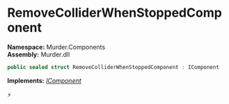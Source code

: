 # RemoveColliderWhenStoppedComponent

**Namespace:** Murder.Components \
**Assembly:** Murder.dll

```csharp
public sealed struct RemoveColliderWhenStoppedComponent : IComponent
```

**Implements:** _[IComponent](/Bang/Components/IComponent.html)_



⚡